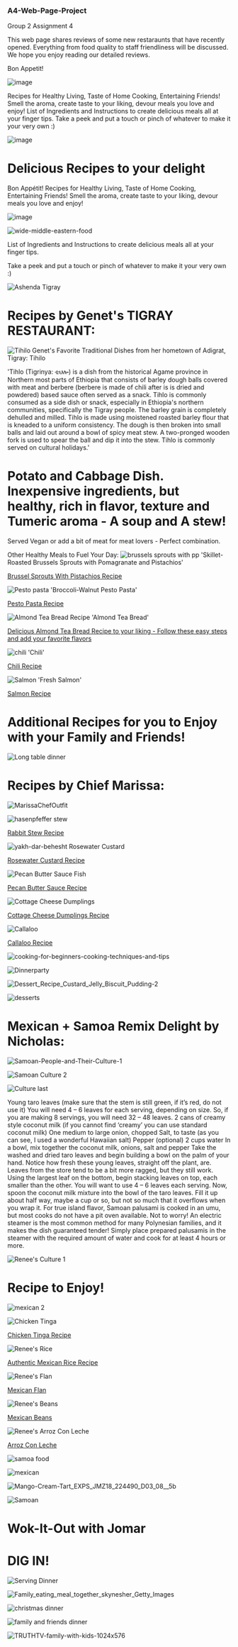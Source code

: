 ### A4-Web-Page-Project
Group 2 Assignment 4

This web page shares reviews of some new restaraunts that have recently opened. Everything from food quality to staff friendliness will be discussed.
We hope you enjoy reading our detailed reviews. 

Bon Appetit!

![image](https://user-images.githubusercontent.com/93103705/197274054-ef0b9a9f-4329-4a73-be4d-7ba98aa47e87.png)

Recipes for Healthy Living, Taste of Home Cooking, Entertaining Friends!  Smell the aroma, create taste to your liking, devour meals you love and enjoy! List of Ingredients and Instructions to create delicious meals all at your finger tips. Take a peek and put a touch or pinch of whatever to make it your very own :)

![image](https://user-images.githubusercontent.com/94158648/197680406-9e23fc99-22cd-49f1-b85d-5ea882dcdfc4.png)

# Delicious Recipes to your delight
Bon Appétit! Recipes for Healthy Living, Taste of Home Cooking, Entertaining Friends! Smell the aroma, create taste to your liking, devour meals you love and enjoy! 

![image](https://user-images.githubusercontent.com/94158648/197680255-82cbe7f0-6d04-455a-8991-2891a7f3dd63.png)

![wide-middle-eastern-food](https://user-images.githubusercontent.com/94158648/141925708-5e0eeef7-bc15-4913-aa6a-c52c8e9572d1.jpg)

List of Ingredients and Instructions to create delicious meals all at your finger tips. 

Take a peek and put a touch or pinch of whatever to make it your very own :)

![Ashenda Tigray](https://user-images.githubusercontent.com/94158648/142278055-6b75684a-9ebe-4e90-8e20-d4fc7d16d7e4.jpg)

# Recipes by Genet's TIGRAY RESTAURANT: 
![Tihilo](https://user-images.githubusercontent.com/94158648/142278022-d6ae65f6-3c4d-4879-9161-55d9c3003ac6.jpg)
Genet's Favorite Traditional Dishes from her hometown of Adigrat, Tigray: Tihilo

'Tihlo (Tigrinya: ቲህሎ) is a dish from the historical Agame province in Northern most parts of Ethiopia that consists of barley dough balls covered with meat and berbere (berbere is made of chili after is is dried and powdered) based sauce often served as a snack. Tihlo is commonly consumed as a side dish or snack, especially in Ethiopia's northern communities, specifically the Tigray people. The barley grain is completely dehulled and milled. Tihlo is made using moistened roasted barley flour that is kneaded to a uniform consistency. The dough is then broken into small balls and laid out around a bowl of spicy meat stew. A two-pronged wooden fork is used to spear the ball and dip it into the stew. Tihlo is commonly served on cultural holidays.'

# Potato and Cabbage Dish. Inexpensive ingredients, but healthy, rich in flavor, texture and Tumeric aroma - A soup and A stew!
Served Vegan or add a bit of meat for meat lovers - Perfect combination.

Other Healthy Meals to Fuel Your Day:
![brussels sprouts with pp](https://user-images.githubusercontent.com/94158648/141927117-5187f130-6cd6-439f-a767-6dcc4755f4fb.jpg)
'Skillet-Roasted Brussels Sprouts with Pomagranate and Pistachios'

[Brussel Sprouts With Pistachios Recipe](https://github.com/Tigray11/IT100-Recipe-/blob/main/Skillet-Roasted%20Brussels%20Sprouts%20With%20Pomegranate%20and%20Pistachios)

![Pesto pasta](https://user-images.githubusercontent.com/94158648/141927156-0e839623-7509-4407-a353-7012a594c34f.jpg)
'Broccoli-Walnut Pesto Pasta'

[Pesto Pasta Recipe](https://github.com/Tigray11/IT100-Recipe-/blob/main/Nuts%20for%20Broccoli-Walnut%20Pesto%20Pasta)

![Almond Tea Bread Recipe](https://user-images.githubusercontent.com/94158648/141927166-0fe25bc4-1eb0-4b0c-a972-03957c85cd4d.jpeg)
'Almond Tea Bread'

[Delicious Almond Tea Bread Recipe to your liking - Follow these easy steps and add your favorite flavors](https://github.com/Tigray11/IT100-Final-Project---Recipes---Genet-Marissa-Renee/blob/main/Almond%20Tea%20Bread%202)

![chili](https://user-images.githubusercontent.com/94158648/141927358-62eb81cf-83b5-4d66-a92c-8c1a51212ca9.png)
'Chili'

[Chili Recipe](https://github.com/Tigray11/IT100-Recipe-/blob/main/Making%20Delicious%20Chili)
 
![Salmon](https://user-images.githubusercontent.com/94158648/141931713-fb02fab3-b75c-4929-9614-481a02e08b9f.jpg)
'Fresh Salmon'

[Salmon Recipe](https://github.com/Tigray11/IT100-Final-Project---Recipes---Genet-Marissa-Renee/blob/main/Fresh%20Salmon)

# Additional Recipes for you to Enjoy with your Family and Friends!
![Long table dinner](https://user-images.githubusercontent.com/94158648/142280899-670f7bda-0b62-4bb4-8fa4-c9520bb0c6ae.jpg)

# Recipes by Chief Marissa:

![MarissaChefOutfit](https://user-images.githubusercontent.com/93103705/144161901-c32657a9-3b1f-4560-903c-017356fac8cd.jpg)

![hasenpfeffer stew](https://user-images.githubusercontent.com/93103705/144162388-3c368475-8c56-4bb8-89e9-8ff413831d08.jpg)


[Rabbit Stew Recipe](https://github.com/marissadashen/Hasenpfeffer-Rabbit-Stew.git)

![yakh-dar-behesht Rosewater Custard](https://user-images.githubusercontent.com/93103705/144162439-5c312455-31fc-4f28-938d-9eb412707041.jpg)


[Rosewater Custard Recipe](https://github.com/marissadashen/Rosewater-Custard.git)


![Pecan Butter Sauce Fish](https://user-images.githubusercontent.com/93103705/144162477-b2e8eb04-b6f6-4f9e-bc62-e0001c22c516.jpg)

[Pecan Butter Sauce Recipe](https://github.com/marissadashen/Pecan-Butter-Sauce.git)

![Cottage Cheese Dumplings](https://user-images.githubusercontent.com/93103705/144162512-4ea4ab80-a699-4ad6-9256-808c9d21558f.jpg)


[Cottage Cheese Dumplings Recipe](https://github.com/marissadashen/Cottage-Cheese-Dumplings.git)

![Callaloo](https://user-images.githubusercontent.com/93103705/144162540-0719678f-c69c-451e-b8e5-55d62d7a7248.jpg)

[Callaloo Recipe](https://github.com/marissadashen/Callaloo.git)

![cooking-for-beginners-cooking-techniques-and-tips](https://user-images.githubusercontent.com/94158648/142270571-6e8b12ff-20f5-4ff2-a44f-1eec19cfe49f.jpg)

![Dinnerparty](https://user-images.githubusercontent.com/94158648/142280928-9fed48dd-987e-4968-b03c-f97834fe93d1.jpg)

![Dessert_Recipe_Custard_Jelly_Biscuit_Pudding-2](https://user-images.githubusercontent.com/94158648/142275350-8da0817e-2626-4050-86f7-135c49217a76.jpg)


![desserts](https://user-images.githubusercontent.com/94158648/142275404-23fcfadc-feb8-4130-99e6-c6096daedace.jpg)


# Mexican + Samoa Remix Delight by Nicholas:
![Samoan-People-and-Their-Culture-1](https://user-images.githubusercontent.com/94158648/142278208-243bb295-1f4f-4593-b08d-7ec1adf4a0bf.jpg)

![Samoan Culture 2](https://user-images.githubusercontent.com/94158648/146057157-f25487b0-cb2e-43ab-a751-465d2267159c.jpg)

![Culture last](https://user-images.githubusercontent.com/94158648/146056976-1fc3eac1-3b4c-413a-9328-c7d8be859c50.jpg)

Young taro leaves (make sure that the stem is still green, if it’s red, do not use it) You will need 4 – 6 leaves for each serving, depending on size. So, if you are making 8 servings, you will need 32 – 48 leaves.
2 cans of creamy style coconut milk (if you cannot find ‘creamy’ you can use standard coconut milk)
One medium to large onion, chopped
Salt, to taste (as you can see, I used a wonderful Hawaiian salt)
Pepper (optional)
2 cups water
In a bowl, mix together the coconut milk, onions, salt and pepper
Take the washed and dried taro leaves and begin building a bowl on the palm of your hand. Notice how fresh these young leaves, straight off the plant, are. Leaves from the store tend to be a bit more ragged, but they still work.
Using the largest leaf on the bottom, begin stacking leaves on top, each smaller than the other. You will want to use 4 – 6 leaves each serving.
Now, spoon the coconut milk mixture into the bowl of the taro leaves. Fill it up about half way, maybe a cup or so, but not so much that it overflows when you wrap it.
For true island flavor, Samoan palusami is cooked in an umu, but most cooks do not have a pit oven available. Not to worry! An electric steamer is the most common method for many Polynesian families, and it makes the dish guaranteed tender! Simply place prepared palusamis in the steamer with the required amount of water and cook for at least 4 hours or more. 

![Renee's Culture 1](https://user-images.githubusercontent.com/94158648/146057278-83e111b5-771e-4e80-8559-21fdf177d26b.jpg)

# Recipe to Enjoy!

![mexican 2](https://user-images.githubusercontent.com/94158648/142275581-76d0670f-a585-4341-9ef6-2d109121c9f4.jpg)

![Chicken Tinga](https://user-images.githubusercontent.com/94158648/146058437-7ab8b5f5-ad4f-4456-8789-0ca730e40deb.jpg)

[Chicken Tinga Recipe](https://github.com/rtautua1827/Chicken-Tinga-Recipe.git)

![Renee's Rice](https://user-images.githubusercontent.com/94158648/146058054-f9249de9-7cb1-46ea-9eb2-796d662c26d8.jpg)

[Authentic Mexican Rice Recipe](https://github.com/rtautua1827/Authentic-Mexican-Rice-Recipe.git)

![Renee's Flan](https://user-images.githubusercontent.com/94158648/146057698-a7271086-2e18-42c5-aae5-b65630c1df5c.jpg)

[Mexican Flan](https://github.com/rtautua1827/Mexican-Flan.git)

![Renee's Beans](https://user-images.githubusercontent.com/94158648/146057873-621772a8-63e3-40a1-ad6e-4348015caa29.jpg)

[Mexican Beans](https://github.com/rtautua1827/Mexican-Beans.git)

![Renee's Arroz Con Leche](https://user-images.githubusercontent.com/94158648/146058288-7c025a62-8f44-4a91-98cc-f5e823dc470f.jpg)

[Arroz Con Leche](https://github.com/rtautua1827/Arroz-con-leche.git)

![samoa food](https://user-images.githubusercontent.com/94158648/142275455-ca04e30a-ba44-4cf7-b20f-ded9cf2b5a85.JPG)

![mexican](https://user-images.githubusercontent.com/94158648/142275509-898f3b1a-a51f-4577-ba07-d914a4148062.jpg)

![Mango-Cream-Tart_EXPS_JMZ18_224490_D03_08__5b](https://user-images.githubusercontent.com/94158648/142275633-1d09d581-9ab2-44af-9aaf-3d255dc09052.jpg)

![Samoan](https://user-images.githubusercontent.com/94158648/142279443-5da67092-563b-45be-be3a-28aec3c72776.jpg)

# Wok-It-Out with Jomar

# DIG IN!

![Serving Dinner](https://user-images.githubusercontent.com/94158648/142281012-6a7e78c4-4672-4d61-af94-5f5c64e7a37d.jpg)

![Family_eating_meal_together_skynesher_Getty_Images](https://user-images.githubusercontent.com/94158648/142270434-ca902e90-de84-4323-8fba-d097cc52606f.jpg)

![christmas dinner](https://user-images.githubusercontent.com/94158648/142270474-2eee4c35-ccae-41b0-bf59-a2fd994e7501.jpg)

![family and friends dinner](https://user-images.githubusercontent.com/94158648/142281135-f7db40a4-4afa-4d03-840c-aea80f0697da.jpg)


![TRUTHTV-family-with-kids-1024x576](https://user-images.githubusercontent.com/94158648/142270622-5e038caa-10f3-4cf9-80b0-0aaeee4fe47c.jpg)


